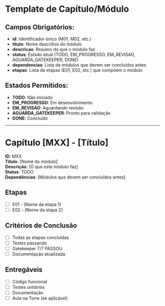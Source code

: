 # Template de Capítulo/Módulo

## Campos Obrigatórios:
- **id**: Identificador único (M01, M02, etc.)
- **titulo**: Nome descritivo do módulo
- **descricao**: Resumo do que o módulo faz
- **status**: Estado atual (TODO, EM_PROGRESSO, EM_REVISAO, AGUARDA_GATEKEEPER, DONE)
- **dependencias**: Lista de módulos que devem ser concluídos antes
- **etapas**: Lista de etapas (E01, E02, etc.) que compõem o módulo

## Estados Permitidos:
- **TODO**: Não iniciado
- **EM_PROGRESSO**: Em desenvolvimento
- **EM_REVISAO**: Aguardando revisão
- **AGUARDA_GATEKEEPER**: Pronto para validação
- **DONE**: Concluído

---

# Capítulo [MXX] - [Título]

**ID**: MXX  
**Título**: [Nome do módulo]  
**Descrição**: [O que este módulo faz]  
**Status**: TODO  
**Dependências**: [Módulos que devem ser concluídos antes]  

## Etapas
- [ ] E01 - [Nome da etapa 1]
- [ ] E02 - [Nome da etapa 2]

## Critérios de Conclusão
- [ ] Todas as etapas concluídas
- [ ] Testes passando
- [ ] Gatekeeper 7/7 PASSOU
- [ ] Documentação atualizada

## Entregáveis
- [ ] Código funcional
- [ ] Testes unitários
- [ ] Documentação
- [ ] Aula na Torre (se aplicável)
